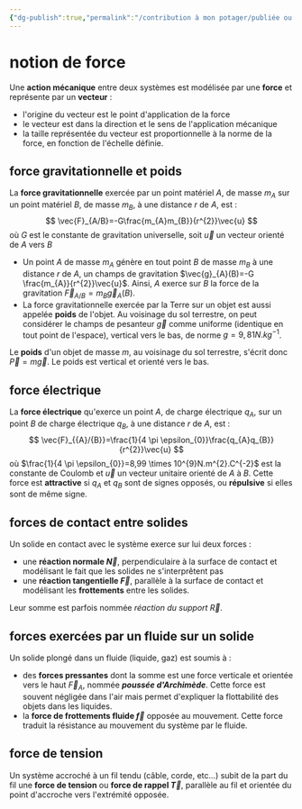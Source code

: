 ```yaml
---
{"dg-publish":true,"permalink":"/contribution à mon potager/publiée ou presque/cours lycée/système et interactions/"}
---
```


# notion de force
Une **action mécanique** entre deux systèmes est modélisée par une **force** et représente par un **vecteur** : 
- l'origine du vecteur est le point d'application de la force
- le vecteur est dans la direction et le sens de l'application mécanique
- la taille représentée du vecteur est proportionnelle à la norme de la force, en fonction de l'échelle définie.
## force gravitationnelle et poids
La **force gravitationnelle** exercée par un point matériel $A$, de masse $m_{A}$ sur un point matériel $B$, de masse $m_{B}$, à une distance $r$ de $A$, est : 
$$
\vec{F}_{A/B}=-G\frac{m_{A}m_{B}}{r^{2}}\vec{u}
$$
où $G$ est le constante de gravitation universelle, soit $\vec{u}$ un vecteur orienté de $A$ vers $B$

- Un point $A$ de masse $m_{A}$ génère en tout point $B$ de masse $m_{B}$ à une distance $r$ de $A$, un champs de gravitation $\vec{g}_{A}(B)=-G \frac{m_{A}}{r^{2}}\vec{u}$. Ainsi, $A$ exerce sur $B$ la force de la gravitation $\vec{F}_{A/B}=m_{B}\vec{g}_{A}(B)$.
- La force gravitationnelle exercée par la Terre sur un objet est aussi appelée **poids** de l'objet. Au voisinage du sol terrestre, on peut considérer le champs de pesanteur $\vec{g}$ comme uniforme (identique en tout point de l'espace), vertical vers le bas, de norme $g=9,81N.kg^{-1}$.

Le **poids** d'un objet de masse $m$, au voisinage du sol terrestre, s'écrit donc $\vec{P}=m\vec{g}$. Le poids est vertical et orienté vers le bas.
## force électrique
La **force électrique** qu'exerce un point $A$, de charge électrique $q_{A}$, sur un point $B$ de charge électrique $q_{B}$, à une distance $r$ de $A$, est : 
$$
\vec{F}_{{A}/{B}}=\frac{1}{4 \pi \epsilon_{0}}\frac{q_{A}q_{B}}{r^{2}}\vec{u}
$$
où $\frac{1}{4 \pi \epsilon_{0}}=8,99 \times 10^{9}N.m^{2}.C^{-2}$ est la constante de Coulomb et $\vec{u}$ un vecteur unitaire orienté de $A$ à $B$.
Cette force est **attractive** si $q_{A}$ et $q_{B}$ sont de signes opposés, ou **répulsive** si elles sont de même signe.
## forces de contact entre solides
Un solide en contact avec le système exerce sur lui deux forces : 
- une **réaction normale $\vec{N}$**, perpendiculaire à la surface de contact et modélisant le fait que les solides ne s'interprêtent pas
- une **réaction tangentielle $\vec{F}$**, parallèle à la surface de contact et modélisant les **frottements** entre les solides.

Leur somme est parfois nommée *réaction du support $\vec{R}$*.
## forces exercées par un fluide sur un solide
Un solide plongé dans un fluide (liquide, gaz) est soumis à : 
- des **forces pressantes** dont la somme est une force verticale et orientée vers le haut $\vec{F}_{A}$, nommée ***poussée d'Archimède***. Cette force est souvent négligée dans l'air mais permet d'expliquer la flottabilité des objets dans les liquides.
- la **force de frottements fluide $\vec{f}$** opposée au mouvement. Cette force traduit la résistance au mouvement du système par le fluide.
## force de tension
Un système accroché à un fil tendu (câble, corde, etc...) subit de la part du fil une **force de tension** ou **force de rappel $\vec{T}$**, parallèle au fil et orientée du point d'accroche vers l'extrémité opposée.